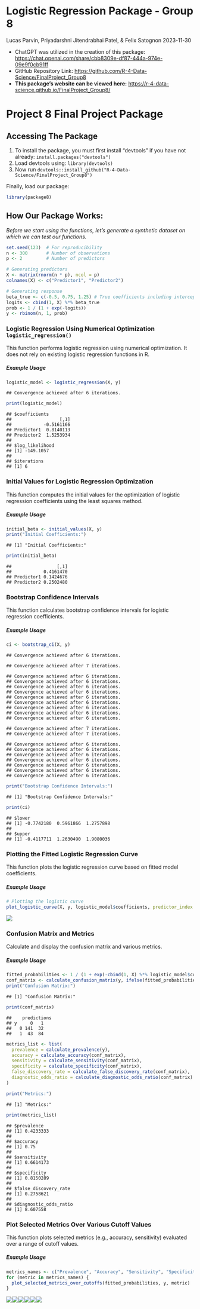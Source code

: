 Logistic Regression Package - Group 8
================
Lucas Parvin, Priyadarshni Jitendrabhai Patel, & Felix Satognon
2023-11-30

- ChatGPT was utilized in the creation of this package:
  <https://chat.openai.com/share/cbb8309e-df87-444a-974e-09e9f0cb91ff>
- GitHub Repository Link:
  <https://github.com/R-4-Data-Science/FinalProject_Group8>
- **This package’s website can be viewed here:**
  <https://r-4-data-science.github.io/FinalProject_Group8/>

# **Project 8 Final Project Package**

## **Accessing The Package**

1.  To install the package, you must first install “devtools” if you
    have not already: `install.packages("devtools")`
2.  Load devtools using: `library(devtools)`
3.  Now run
    `devtools::install_github("R-4-Data-Science/FinalProject_Group8")`

Finally, load our package:

``` r
library(package8)
```

## **How Our Package Works:**

*Before we start using the functions, let’s generate a synthetic dataset
on which we can test our functions.*

``` r
set.seed(123)  # For reproducibility
n <- 300       # Number of observations
p <- 2         # Number of predictors

# Generating predictors
X <- matrix(rnorm(n * p), ncol = p)
colnames(X) <- c("Predictor1", "Predictor2")

# Generating response
beta_true <- c(-0.5, 0.75, 1.25) # True coefficients including intercept
logits <- cbind(1, X) %*% beta_true
prob <- 1 / (1 + exp(-logits))
y <- rbinom(n, 1, prob)
```

### **Logistic Regression Using Numerical Optimization `logistic_regression()`**

This function performs logistic regression using numerical optimization.
It does not rely on existing logistic regression functions in R.

##### *Example Usage*

``` r
logistic_model <- logistic_regression(X, y)
```

    ## Convergence achieved after 6 iterations.

``` r
print(logistic_model)
```

    ## $coefficients
    ##                  [,1]
    ##            -0.5161166
    ## Predictor1  0.8140113
    ## Predictor2  1.5253934
    ## 
    ## $log_likelihood
    ## [1] -149.1057
    ## 
    ## $iterations
    ## [1] 6

### **Initial Values for Logistic Regression Optimization**

This function computes the initial values for the optimization of
logistic regression coefficients using the least squares method.

##### *Example Usage*

``` r
initial_beta <- initial_values(X, y)
print("Initial Coefficients:")
```

    ## [1] "Initial Coefficients:"

``` r
print(initial_beta)
```

    ##                 [,1]
    ##            0.4161470
    ## Predictor1 0.1424676
    ## Predictor2 0.2502480

### **Bootstrap Confidence Intervals**

This function calculates bootstrap confidence intervals for logistic
regression coefficients.

##### *Example Usage*

``` r
ci <- bootstrap_ci(X, y)
```

    ## Convergence achieved after 6 iterations.

    ## Convergence achieved after 7 iterations.

    ## Convergence achieved after 6 iterations.
    ## Convergence achieved after 6 iterations.
    ## Convergence achieved after 6 iterations.
    ## Convergence achieved after 6 iterations.
    ## Convergence achieved after 6 iterations.
    ## Convergence achieved after 6 iterations.
    ## Convergence achieved after 6 iterations.
    ## Convergence achieved after 6 iterations.
    ## Convergence achieved after 6 iterations.

    ## Convergence achieved after 7 iterations.
    ## Convergence achieved after 7 iterations.

    ## Convergence achieved after 6 iterations.
    ## Convergence achieved after 6 iterations.
    ## Convergence achieved after 6 iterations.
    ## Convergence achieved after 6 iterations.
    ## Convergence achieved after 6 iterations.
    ## Convergence achieved after 6 iterations.
    ## Convergence achieved after 6 iterations.

``` r
print("Bootstrap Confidence Intervals:")
```

    ## [1] "Bootstrap Confidence Intervals:"

``` r
print(ci)
```

    ## $lower
    ## [1] -0.7742180  0.5961866  1.2757898
    ## 
    ## $upper
    ## [1] -0.4117711  1.2630490  1.9080036

### **Plotting the Fitted Logistic Regression Curve**

This function plots the logistic regression curve based on fitted model
coefficients.

##### *Example Usage*

``` r
# Plotting the logistic curve
plot_logistic_curve(X, y, logistic_model$coefficients, predictor_index = 1)
```

![](README_files/figure-gfm/unnamed-chunk-6-1.png)<!-- -->

### **Confusion Matrix and Metrics**

Calculate and display the confusion matrix and various metrics.

##### *Example Usage*

``` r
fitted_probabilities <- 1 / (1 + exp(-cbind(1, X) %*% logistic_model$coefficients))
conf_matrix <- calculate_confusion_matrix(y, ifelse(fitted_probabilities > 0.5, 1, 0))
print("Confusion Matrix:")
```

    ## [1] "Confusion Matrix:"

``` r
print(conf_matrix)
```

    ##    predictions
    ## y     0   1
    ##   0 141  32
    ##   1  43  84

``` r
metrics_list <- list(
  prevalence = calculate_prevalence(y),
  accuracy = calculate_accuracy(conf_matrix),
  sensitivity = calculate_sensitivity(conf_matrix),
  specificity = calculate_specificity(conf_matrix),
  false_discovery_rate = calculate_false_discovery_rate(conf_matrix),
  diagnostic_odds_ratio = calculate_diagnostic_odds_ratio(conf_matrix)
)

print("Metrics:")
```

    ## [1] "Metrics:"

``` r
print(metrics_list)
```

    ## $prevalence
    ## [1] 0.4233333
    ## 
    ## $accuracy
    ## [1] 0.75
    ## 
    ## $sensitivity
    ## [1] 0.6614173
    ## 
    ## $specificity
    ## [1] 0.8150289
    ## 
    ## $false_discovery_rate
    ## [1] 0.2758621
    ## 
    ## $diagnostic_odds_ratio
    ## [1] 8.607558

### **Plot Selected Metrics Over Various Cutoff Values**

This function plots selected metrics (e.g., accuracy, sensitivity)
evaluated over a range of cutoff values.

##### *Example Usage*

``` r
metrics_names <- c("Prevalence", "Accuracy", "Sensitivity", "Specificity", "False Discovery Rate", "Diagnostic Odds Ratio")
for (metric in metrics_names) {
  plot_selected_metrics_over_cutoffs(fitted_probabilities, y, metric)
}
```

![](README_files/figure-gfm/unnamed-chunk-8-1.png)<!-- -->![](README_files/figure-gfm/unnamed-chunk-8-2.png)<!-- -->![](README_files/figure-gfm/unnamed-chunk-8-3.png)<!-- -->![](README_files/figure-gfm/unnamed-chunk-8-4.png)<!-- -->![](README_files/figure-gfm/unnamed-chunk-8-5.png)<!-- -->![](README_files/figure-gfm/unnamed-chunk-8-6.png)<!-- -->
